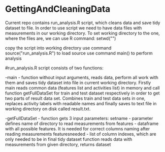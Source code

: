 GettingAndCleaningData
======================
Current repo contains run_analysis.R script, which cleans data and save tidy dataset to file.
In order to use script we need to have data files with measurements in our working directory. 
To set working directory to the one, where the files are, we can use R command:
setwd("<your dir here>")

copy the script into working directory
use command source("run_analysis.R") to load source
use command main() to perform analysis

#run_analysis.R script consists of two functions:

-main - function without input arguments, reads data, perform all work with them and saves tidy dataset into file in current working directory.
	Firstly main reads common data (features list and activities list) in memory and call function getFullDataSet for train and test dataset respectively in order to get two parts of result data set.
	Combines train and test data sets in one, replaces activity labels with readable names and finally saves to text file in working directory on disk called result.txt.

-getFullDataSet - function gets 3 input parameters: 
	setname - parameter defines name of directory to read measurements from
	features - dataframe with all possible features. It is needed for correct columns naming after reading measurements
	featuresneeded - list of column indexes, which are only needed to be in final tidy dataset
	function reads data with measurements from given directory, returns dataset